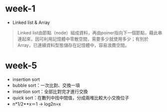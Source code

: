 # week-1 
- Linked list & Array

>Linked list由節點（node）組成資料，再由poiner指向下一個節點，藉此串連起來，因可利用記憶體中零散空間，需要多少就使用多少；有別於Array，已連續資料型態儲存在記憶體中，容易浪費空間。

# week-5
- insertion sort
- bubble sort：一次比對、交換一項
- insertion sort：全部比對完才進行交換
- quick sort：在數列中找中間值，分成兩堆比較大小交換位子
-   n*1/2**x＝1 -> log2n=x
